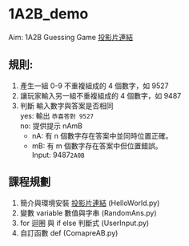 # 1A2B_demo  
Aim: 1A2B Guessing Game  [投影片連結](https://hackmd.io/hDHtb8s6T6WolCD289jaCQ?both)

規則:
--
1. 產生一組 0-9 不重複組成的 4 個數字，如 9527
2. 讓玩家輸入另一組不重複組成的 4 個數字，如 9487
3. 判斷 輸入數字與答案是否相同  
yes: 輸出 `恭喜答對 9527`  
no: 提供提示 nAmB  
    * nA: 有 n 個數字存在答案中並同時位置正確。  
    * mB: 有 m 個數字存在答案中但位置錯誤。  
Input: 9487`2A0B`  

課程規劃
--
1. 簡介與環境安裝 [投影片連結](https://hackmd.io/p/rk1m3aJcM#/) (HelloWorld.py)  
2. 變數 variable 數值與字串 (RandomAns.py)
3. for 迴圈 與 if else 判斷式 (UserInput.py)
4. 自訂函數 def  (ComapreAB.py)


